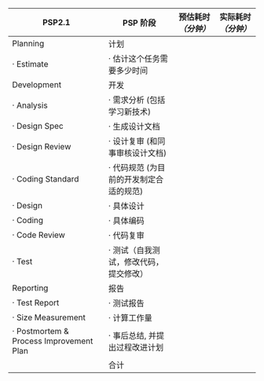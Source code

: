 | **PSP2.1**                              | **PSP** **阶段**         | **预估耗时**  *（分钟）* | **实际耗时** *（分钟）* |
| --------------------------------------- | ---------------------- | ---------------- | --------------- |
| Planning                                | 计划                     |                  |                 |
| · Estimate                              | · 估计这个任务需要多少时间         |                  |                 |
| Development                             | 开发                     |                  |                 |
| · Analysis                              | · 需求分析 (包括学习新技术)       |                  |                 |
| · Design Spec                           | · 生成设计文档               |                  |                 |
| · Design Review                         | · 设计复审 (和同事审核设计文档)     |                  |                 |
| · Coding Standard                       | · 代码规范 (为目前的开发制定合适的规范) |                  |                 |
| · Design                                | · 具体设计                 |                  |                 |
| · Coding                                | · 具体编码                 |                  |                 |
| · Code Review                           | · 代码复审                 |                  |                 |
| · Test                                  | · 测试（自我测试，修改代码，提交修改）   |                  |                 |
| Reporting                               | 报告                     |                  |                 |
| · Test Report                           | · 测试报告                 |                  |                 |
| · Size Measurement                      | · 计算工作量                |                  |                 |
| · Postmortem & Process Improvement Plan | · 事后总结, 并提出过程改进计划      |                  |                 |
|                                         | 合计                     |                  |                 |